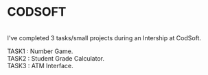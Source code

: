 # CODSOFT
<br>
I've completed 3 tasks/small projects during an Intership at CodSoft.

TASK1 : Number Game.
<br>
TASK2 : Student Grade Calculator.
<br>
TASK3 : ATM Interface.
